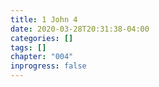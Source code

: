 ```yaml
---
title: 1 John 4
date: 2020-03-28T20:31:38-04:00
categories: []
tags: []
chapter: "004"
inprogress: false
---
```


